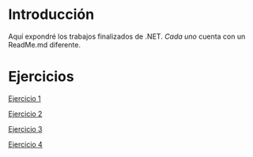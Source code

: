 # Introducción
Aquí expondré los trabajos finalizados de .NET.
*Cada uno* cuenta con un ReadMe.md diferente.

# Ejercicios
[Ejercicio 1](https://github.com/ShodytheWolf/TallerNET-exercises/tree/main/NET%20ASP%20Core%20Web/NET%20Web%20API/Ejemplo1)

[Ejercicio 2](https://github.com/ShodytheWolf/TallerNET-exercises/tree/main/NET%20ASP%20Core%20Web/NET%20Web%20API/PipeLineExercise)

[Ejercicio 3](https://github.com/ShodytheWolf/TallerNET-exercises/blob/main/NET%20ASP%20Core%20Web/NET%20Web%20API/Ejercicio4)

[Ejercicio 4](https://github.com/ShodytheWolf/TallerNET-exercises/blob/main/NET%20ASP%20Core%20Web/NET%20Web%20API/SignalRLoginExercise/readme.md)
